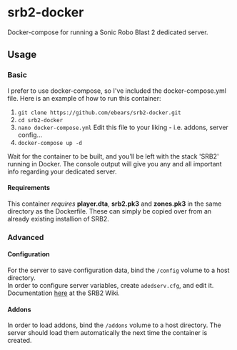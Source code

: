 # srb2-docker

Docker-compose for running a Sonic Robo Blast 2 dedicated server.

## Usage

### Basic

I prefer to use docker-compose, so I've included the docker-compose.yml file. Here is an example of how to run this container:

1. ```git clone https://github.com/ebears/srb2-docker.git```
2. ```cd srb2-docker```
3. ```nano docker-compose.yml``` Edit this file to your liking - i.e. addons, server config...
4. ```docker-compose up -d```

Wait for the container to be built, and you'll be left with the stack 'SRB2' running in Docker. The console output will give you any and all important info regarding your dedicated server.

#### Requirements

This container *requires* **player.dta**, **srb2.pk3** and **zones.pk3** in the same directory as the Dockerfile. These can simply be copied over from an already existing installion of SRB2.

### Advanced

#### Configuration

For the server to save configuration data, bind the `/config` volume to a host directory.\
In order to configure server variables, create `adedserv.cfg`, and edit it. Documentation [here](https://wiki.srb2.org/wiki/Console/Variables#Server_options) at the SRB2 Wiki.

#### Addons

In order to load addons, bind the `/addons` volume to a host directory. The server should load them automatically the next time the container is created.
